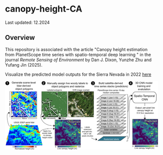 
# canopy-height-CA

Last updated: 12.2024

Overview
--------

This repository is associated with the article "Canopy height estimation from PlanetScope time series with spatio-temporal deep learning
" in the journal *Remote Sensing of Environment* by Dan J. Dixon, Yunzhe Zhu and Yufang Jin (2025). 

Visualize the predicted model outputs for the Sierra Nevada in 2022 [here](https://ca-forest-structure.projects.earthengine.app/view/canopy-height)

<p align="center">
  <img src="figs/fig1-diagram.png" />
</p>
